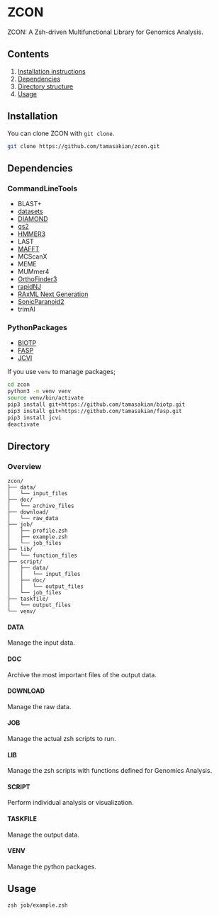 # ZCON

ZCON: A Zsh-driven Multifunctional Library for Genomics Analysis.

## Contents

1. [Installation instructions](#installation)
2. [Dependencies](#dependencies)
3. [Directory structure](#directory)
4. [Usage](#usage)

## Installation

You can clone ZCON with `git clone`.

```zsh
git clone https://github.com/tamasakian/zcon.git
```

## Dependencies

### CommandLineTools

- BLAST+
- [datasets](https://www.ncbi.nlm.nih.gov/datasets/docs/v2/download-and-install/)
- [DIAMOND](https://github.com/bbuchfink/diamond/wiki)
- [gs2](https://github.com/MotomuMatsui/gs)
- [HMMER3](https://github.com/EddyRivasLab/hmmer)
- LAST
- [MAFFT](https://github.com/GSLBiotech/mafft)
- MCScanX
- MEME
- MUMmer4
- [OrthoFinder3](https://github.com/davidemms/OrthoFinder)
- [rapidNJ](https://github.com/somme89/rapidNJ)
- [RAxML Next Generation](https://github.com/amkozlov/raxml-ng/wiki)
- [SonicParanoid2](https://gitlab.com/salvo981/sonicparanoid2)
- trimAl

### PythonPackages

- [BIOTP](https://github.com/tamasakian/biotp)
- [FASP](https://github.com/tamasakian/fasp)
- [JCVI](https://github.com/tanghaibao/jcvi/wiki)

If you use `venv` to manage packages; 

```zsh
cd zcon
python3 -m venv venv
source venv/bin/activate
pip3 install git+https://github.com/tamasakian/biotp.git
pip3 install git+https://github.com/tamasakian/fasp.git
pip3 install jcvi
deactivate
```

## Directory

### Overview

```
zcon/
├── data/
│   └── input_files
├── doc/
│   └── archive_files
├── download/
│   └── raw_data
├── job/
│   ├── profile.zsh
│   ├── example.zsh
│   └── job_files
├── lib/
│   └── function_files
├── script/
│   ├── data/
│   │   └── input_files
│   ├── doc/
│   │   └── output_files
│   └── job_files
├── taskfile/
│   └── output_files
└── venv/
```

#### DATA

Manage the input data.

#### DOC

Archive the most important files of the output data.

#### DOWNLOAD

Manage the raw data.

#### JOB

Manage the actual zsh scripts to run.

#### LIB

Manage the zsh scripts with functions defined for Genomics Analysis.

#### SCRIPT

Perform individual analysis or visualization.

#### TASKFILE

Manage the output data.

#### VENV

Manage the python packages.


## Usage

```
zsh job/example.zsh
```